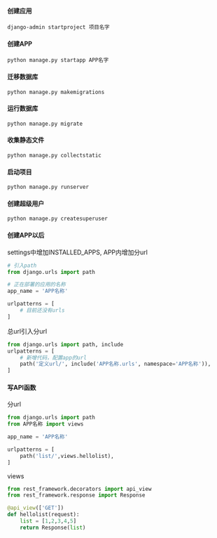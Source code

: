 #### 创建应用
`django-admin startproject 项目名字`
#### 创建APP
`python manage.py startapp APP名字`
#### 迁移数据库
`python manage.py makemigrations`
#### 运行数据库
`python manage.py migrate`
#### 收集静态文件
`python manage.py collectstatic`
#### 启动项目
`python manage.py runserver`
#### 创建超级用户
`python manage.py createsuperuser`
#### 创建APP以后
settings中增加INSTALLED_APPS,
APP内增加分url
```python
# 引入path
from django.urls import path

# 正在部署的应用的名称
app_name = 'APP名称'

urlpatterns = [
    # 目前还没有urls
]
```
总url引入分url
```python
from django.urls import path, include
urlpatterns = [
    # 新增代码，配置app的url
    path('定义url/', include('APP名称.urls', namespace='APP名称')),
]
```
#### 写API函数
分url
```python
from django.urls import path
from APP名称 import views

app_name = 'APP名称'

urlpatterns = [
    path('list/',views.hellolist),
]
```
views
```python
from rest_framework.decorators import api_view
from rest_framework.response import Response

@api_view(['GET'])
def hellolist(request):
    list = [1,2,3,4,5]
    return Response(list)
```

